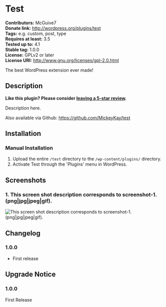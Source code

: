 # Test #
**Contributors:**      McGuive7  
**Donate link:**       http://wordpress.org/plugins/test  
**Tags:**              e.g. custom, post, type  
**Requires at least:** 3.5  
**Tested up to:**      4.1  
**Stable tag:**        1.0.0  
**License:**           GPLv2 or later  
**License URI:**       http://www.gnu.org/licenses/gpl-2.0.html  

The best WordPress extension ever made!

## Description ##

**Like this plugin? Please consider [leaving a 5-star review](https://wordpress.org/support/view/plugin-reviews/test).**

Description here.

Also available via Github: https://github.com/MickeyKay/test


## Installation ##

### Manual Installation ###

1. Upload the entire `/test` directory to the `/wp-content/plugins/` directory.
2. Activate Test through the 'Plugins' menu in WordPress.


## Screenshots ##

### 1. This screen shot description corresponds to screenshot-1.(png|jpg|jpeg|gif). ###
![This screen shot description corresponds to screenshot-1.(png|jpg|jpeg|gif).]()



## Changelog ##

### 1.0.0 ###
* First release

## Upgrade Notice ##

### 1.0.0 ###
First Release
